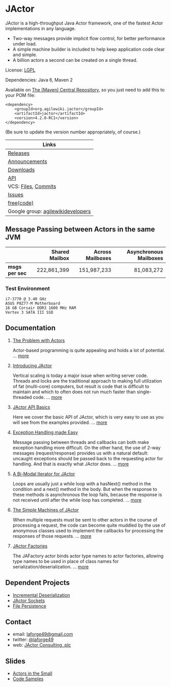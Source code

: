 # JActor

JActor is a high-throughput Java Actor framework, one of the fastest Actor implementations in any language.
*   Two-way messages provide implicit flow control, for better performance under load.
*   A simple machine builder is included to help keep application code clear and simple.
*   A billion actors a second can be created on a single thread.

License: [LGPL](http://www.gnu.org/licenses/lgpl-2.1.txt)

Dependencies: Java 6, Maven 2

Available on [The (Maven) Central Repository](http://search.maven.org/#search|ga|1|org.agilewiki),
so you just need to add this to your POM file:
```
<dependency>
    <groupId>org.agilewiki.jactor</groupId>
    <artifactId>jactor</artifactId>
    <version>4.2.0-RC1</version>
</dependency>
```
(Be sure to update the version number appropriately, of course.)

| Links |
| --------------- |
| [Releases](https://freecode.com/projects/jactor/releases) |
| [Announcements](https://freecode.com/projects/jactor/announcements) |
| [Downloads](https://sourceforge.net/projects/jactor/files/) |
| [API](http://jactor.sourceforge.net/) |
| VCS: [Files](https://github.com/laforge49/JActor/), [Commits](https://github.com/laforge49/JActor/commits/master) |
| [Issues](https://github.com/laforge49/JActor/issues/) |
| [free(code)](http://freecode.com/projects/jactor/) |
| Google group: [agilewikidevelopers](http://groups.google.com/group/agilewikidevelopers/) |

## Message Passing between Actors in the same JVM
|              | Shared Mailbox | Across Mailboxes | Asynchronous Mailboxes |
| :----------- | -------------: | ---------------: | ---------------------: |
| **msgs per sec** |    222,861,399 |      151,987,233 |             81,083,272 |

### Test Environment
```
i7-3770 @ 3.40 GHz
ASUS P8Z77-M Motherboard
16 GB Corsair DDR3 1600 MHz RAM
Vertex 3 SATA III SSD
```

## Documentation
1.  [The Problem with Actors](https://www.ibm.com/developerworks/mydeveloperworks/blogs/jactor/entry/the_problem_with_actors56)

     Actor-based programming is quite appealing and holds a lot of potential. ...
     [more](https://www.ibm.com/developerworks/mydeveloperworks/blogs/jactor/entry/the_problem_with_actors56)

1.  [Introducing JActor](https://www.ibm.com/developerworks/mydeveloperworks/blogs/jactor/entry/introducing_jactor4)

     Vertical scaling is today a major issue when writing server code. Threads and locks are the traditional approach to
     making full utilization of fat (multi-core) computers, but result is code that is difficult to maintain and which to
     often does not run much faster than single-threaded code. ...
     [more](https://www.ibm.com/developerworks/mydeveloperworks/blogs/jactor/entry/introducing_jactor4)

1.  [JActor API Basics](https://www.ibm.com/developerworks/mydeveloperworks/blogs/jactor/entry/jactor_api_basics17)

    Here we cover the basic API of JActor, which is very easy to use as you will see from the examples provided. ...
    [more](https://www.ibm.com/developerworks/mydeveloperworks/blogs/jactor/entry/jactor_api_basics17)

1.  [Exception Handling made Easy](https://www.ibm.com/developerworks/mydeveloperworks/blogs/jactor/entry/exception_handling_made_easy4)

    Message passing between threads and callbacks can both make exception handling more difficult. On the other hand,
    the use of 2-way messages (request/response) provides us with a natural default: uncaught exceptions should be
    passed back to the requesting actor for handling. And that is exactly what JActor does. ...
    [more](https://www.ibm.com/developerworks/mydeveloperworks/blogs/jactor/entry/exception_handling_made_easy4)

1.  [A Bi-Modal Iterator for JActor](https://www.ibm.com/developerworks/mydeveloperworks/blogs/jactor/entry/a_bi_modal_iterator_for_jactor6)

    Loops are usually just a while loop with a hasNext() method in the condition and a next() method in the body. But
    when the response to these methods is asynchronous the loop fails, because the response is not received until after
    the while loop has completed. ...
    [more](https://www.ibm.com/developerworks/mydeveloperworks/blogs/jactor/entry/a_bi_modal_iterator_for_jactor6)

1.  [The Simple Machines of JActor](https://www.ibm.com/developerworks/mydeveloperworks/blogs/jactor/entry/the_simple_machines_of_jactor4)

    When multiple requests must be sent to other actors in the course of processing a request, the code can become quite
    muddled by the use of anonymous classes used to implement the callbacks for processing the responses of those
    requests. ...
    [more](https://www.ibm.com/developerworks/mydeveloperworks/blogs/jactor/entry/the_simple_machines_of_jactor4)

1.  [JActor Factories](https://www.ibm.com/developerworks/mydeveloperworks/blogs/jactor/entry/jactor_factories4)

    The JAFactory actor binds actor type names to actor factories, allowing type names to be used in place of class
    names for serialization/deserialization. ...
    [more](https://www.ibm.com/developerworks/mydeveloperworks/blogs/jactor/entry/jactor_factories4)

## Dependent Projects
*   [Incremental Deserialization](https://github.com/laforge49/JID)
*   [JActor Sockets](https://github.com/laforge49/JASocket)
*   [File Persistence](https://github.com/laforge49/JFile)

## Contact
*   email:   laforge49@gmail.com
*   twitter: [@laforge49](https://twitter.com/laforge49)
*   web:     [JActor Consulting, plc](http://jactorconsulting.com)

## Slides
*   [Actors in the Small](http://www.slideshare.net/laforge49/actors-in-the-small)
*   [Code Samples](http://www.slideshare.net/laforge49/code-samples-13901008)
